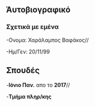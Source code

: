 ## Άυτοβιογραφικό

### Σχετικά με εμένα

  -Ονομα: Χαράλαμπος Βαφάκος//
  
  -Ημ/Γεν: 20/11/99

## Σπουδές
  
  -**Ιόνιο Παν.** απο το **2017**//
  
  -**Τμήμα πληρ/κης**
